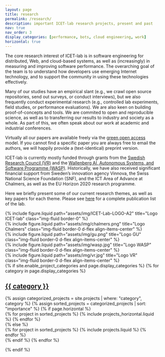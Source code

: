 ```yaml
---
layout: page
title: research
permalink: /research/
description: important ICET-lab research projects, present and past
nav: true
nav_order: 3
display_categories: [performance, bots, cloud engineering, work]
horizontal: true
---
```


<div class="row">
  <div class="col-md-8">
    <p>
      The core research interest of ICET-lab is in software engineering for distributed, Web, and cloud-based systems, as well as (increasingly) in measuring and improving software performance. The overarching goal of the team is to understand how developers use emerging Internet technology, and to support the community in using these technologies effectively.
    </p>
    <p>
      Many of our studies have an empirical slant (e.g., we crawl open source repositories, send out surveys, or conduct interviews), but we also frequently conduct experimental research (e.g., controlled lab experiments, field studies, or performance evaluations). We are also keen on building proof-of-concepts and tools. We are commited to open and reproducible science, as well as to transferring our results to industry and society as a whole. As part of this, we often speak about our work at academic and industrial conferences.
    </p>
    <p>
      Virtually all our papers are available freely via the <a href="https://avandeursen.com/2016/11/06/green-open-access-faq/">green open access</a> model. If you cannot find a specific paper you are always free to email the authors, we will happily provide a (text-identical) preprint version.
    </p>
    <p>
      ICET-lab is currently mostly funded through grants from the <a href="http://vr.se/">Swedish Research Council (VR)</a> and the <a href="http://wasp-sweden.org/">Wallenberg AI, Autonomous Systems, and Software Programme (WASP)</a>. Historically, we have also received significant financial support from Sweden’s innovation agency Vinnova, the Swiss National Science Foundation (SNF), and the ICT Area of Advance at Chalmers, as well as the EU Horizon 2020 research programme.
    </p>
    <p>
      Here we briefly present some of our current research themes, as well as key papers for each theme. Please see <a href="https://www.icet-lab.eu/publications/">here</a> for a complete publication list of the lab.
    </p>
  </div>

  <div class="col-md-4">
      <div class="row justify-content-sm-center">
        <div class="col-sm-8 mt-3 mt-md-0">
            {% include figure.liquid path="assets/img/ICET-Lab-LOGO-A2" title="Logo ICET-lab" class="img-fluid border-0" %}
        </div>  
      </div>
      <div class="row justify-content-sm-center">
        <div class="col-sm-6 mt-3 mt-md-0">
            {% include figure.liquid path="assets/img/chalmers.png" title="Logo Chalmers" class="img-fluid border-0 d-flex align-items-center" %}
        </div>
        <div class="col-sm-6 mt-3 mt-md-0">
            {% include figure.liquid path="assets/img/gu.png" title="Logo GU" class="img-fluid border-0 d-flex align-items-center" %}
        </div>
      </div>
      <div class="row justify-content-sm-center">
        <div class="col-sm-8 mt-3 mt-md-0">
          {% include figure.liquid path="assets/img/wasp.jpg" title="Logo WASP" class="img-fluid border-0 d-flex align-items-center" %}
        </div>
        <div class="col-sm-4 mt-3 mt-md-0">
          {% include figure.liquid path="assets/img/vr.jpg" title="Logo VR" class="img-fluid border-0 d-flex align-items-center" %}
        </div>
      </div>
    </div>
</div>

<!-- pages/projects.md -->
<div class="projects">
{% if site.enable_project_categories and page.display_categories %}
  <!-- Display categorized projects -->
  {% for category in page.display_categories %}
  <a id="{{ category }}" href=".#{{ category }}">
    <h2 class="category">{{ category }}</h2>
  </a>
  {% assign categorized_projects = site.projects | where: "category", category %}
  {% assign sorted_projects = categorized_projects | sort: "importance" %}
  <!-- Generate cards for each project -->
  {% if page.horizontal %}
  <div class="container">
    <div class="row row-cols-1 row-cols-md-2">
    {% for project in sorted_projects %}
      {% include projects_horizontal.liquid %}
    {% endfor %}
    </div>
  </div>
  {% else %}
  <div class="row row-cols-1 row-cols-md-3">
    {% for project in sorted_projects %}
      {% include projects.liquid %}
    {% endfor %}
  </div>
  {% endif %}
  {% endfor %}

{% endif %}